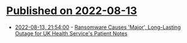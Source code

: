 # [Published on 2022-08-13](index.md)

* [2022-08-13, 21:54:00](https://yro.slashdot.org/story/22/08/13/2152223/ransomware-causes-major-long-lasting-outage-for-uk-health-services-patient-notes?utm_source=rss1.0mainlinkanon&utm_medium=feed) - [Ransomware Causes 'Major', Long-Lasting Outage for UK Health Service's Patient Notes](https://yro.slashdot.org/story/22/08/13/2152223/ransomware-causes-major-long-lasting-outage-for-uk-health-services-patient-notes?utm_source=rss1.0mainlinkanon&utm_medium=feed)

